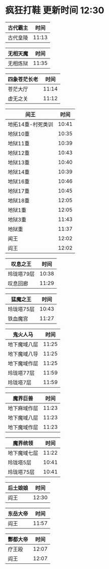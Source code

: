 # 疯狂打鞋 更新时间 12:30

| 古代霸主   | 时间    |
|--------|-------|
| 古代皇陵 | 11:13 |

| 无相天魔   | 时间    |
|--------|-------|
| 无相炼狱 | 11:35 |

| 四象苍茫长老   | 时间    |
|--------|-------|
| 苍茫大厅 | 11:14 |
| 虚无之关 | 11:12 |

| 间王   | 时间    |
|--------|-------|
| 地拓14重-村死类训 | 10:41 |
| 地狱10重 | 10:35 |
| 地狱11重 | 10:39 |
| 地狱12重 | 10:43 |
| 地狱13重 | 10:40 |
| 地狱14重 | 10:39 |
| 地狱16重 | 10:46 |
| 地狱17重 | 10:45 |
| 地狱18重 | 12:05 |
| 地狱1重 | 12:05 |
| 地狱3重 | 11:43 |
| 地狱重 | 11:37 |
| 闻王 | 12:02 |
| 阎王 | 12:02 |

| 叹息之王   | 时间    |
|--------|-------|
| 玲珑塔79层 | 10:38 |
| 叹息回廊 | 11:29 |

| 猛魔之王   | 时间    |
|--------|-------|
| 玲珑塔75层 | 10:43 |
| 铁血魔宫 | 11:27 |

| 鬼火人马   | 时间    |
|--------|-------|
| 地下魔域八层 | 11:25 |
| 地下魔域八导 | 11:25 |
| 地下魔域作层 | 11:25 |
| 玲珑塔77层 | 11:59 |
| 玲珑塔7层 | 11:59 |

| 魔界巨兽   | 时间    |
|--------|-------|
| 地下麻域作层 | 11:23 |
| 地下魔域八层 | 11:23 |
| 地下魔域作层 | 11:23 |

| 魔界统领   | 时间    |
|--------|-------|
| 地下魔域七层 | 11:22 |
| 玲珑塔5层 | 10:41 |
| 玲珑塔75层 | 10:41 |

| 后土娘娘   | 时间    |
|--------|-------|
| 阎王 | 12:30 |

| 东岳大帝   | 时间    |
|--------|-------|
| 阎王 | 11:57 |

| 酆都大帝   | 时间    |
|--------|-------|
| 疗王殴 | 12:07 |
| 阎王 | 12:07 |